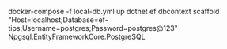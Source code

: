 docker-compose -f local-db.yml up
dotnet ef dbcontext scaffold "Host=localhost;Database=ef-tips;Username=postgres;Password=postgres@123" Npgsql.EntityFrameworkCore.PostgreSQL